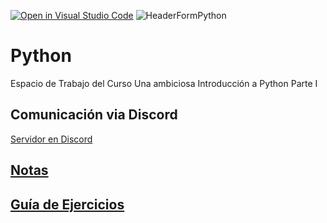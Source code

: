 [![Open in Visual Studio Code](https://classroom.github.com/assets/open-in-vscode-718a45dd9cf7e7f842a935f5ebbe5719a5e09af4491e668f4dbf3b35d5cca122.svg)](https://classroom.github.com/online_ide?assignment_repo_id=12292690&assignment_repo_type=AssignmentRepo)
![HeaderFormPython](https://github.com/fherreraprog/python/assets/136825860/15f8c0f2-914f-418f-a37e-b7341e199b8c)

# Python
Espacio de Trabajo del Curso Una ambiciosa Introducción a Python Parte I

## Comunicación via Discord

[Servidor en Discord](https://discord.gg/8UkcdXqvj3)

## [Notas](https://drive.google.com/drive/folders/1wBWHY-kG4DMrAApsBjH40fqDg9eRPSsN?usp=sharing)


## [Guía de Ejercicios](https://drive.google.com/drive/folders/14bx-5kNVmhQPeIzpreRNmN4Kv5InSR5P?usp=sharing) 

